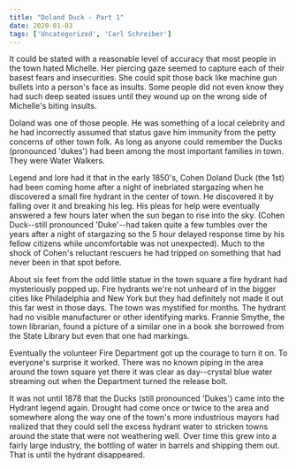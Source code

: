 ```yaml
---
title: "Doland Duck - Part 1"
date: 2020-01-03
tags: ['Uncategorized', 'Carl Schreiber']
---
```


It could be stated with a reasonable level of accuracy that most people in the town hated Michelle. Her piercing gaze seemed to capture each of their basest fears and insecurities. She could spit those back like machine gun bullets into a person's face as insults. Some people did not even know they had such deep seated issues until they wound up on the wrong side of Michelle's biting insults.

Doland was one of those people. He was something of a local celebrity and he had incorrectly assumed that status gave him immunity from the petty concerns of other town folk. As long as anyone could remember the Ducks (pronounced 'dukes') had been among the most important families in town. They were Water Walkers.

Legend and lore had it that in the early 1850's, Cohen Doland Duck (the 1st) had been coming home after a night of inebriated stargazing when he discovered a small fire hydrant in the center of town. He discovered it by falling over it and breaking his leg. His pleas for help were eventually answered a few hours later when the sun began to rise into the sky. (Cohen Duck--still pronounced 'Duke'--had taken quite a few tumbles over the years after a night of stargazing so the 5 hour delayed response time by his fellow citizens while uncomfortable was not unexpected). Much to the shock of Cohen's reluctant rescuers he had tripped on something that had never been in that spot before.

About six feet from the odd little statue in the town square a fire hydrant had mysteriously popped up. Fire hydrants we're not unheard of in the bigger cities like Philadelphia and New York but they had definitely not made it out this far west in those days. The town was mystified for months. The hydrant had no visible manufacturer or other identifying marks. Frannie Smythe, the town librarian, found a picture of a similar one in a book she borrowed from the State Library but even that one had markings.

Eventually the volunteer Fire Department got up the courage to turn it on. To everyone's surprise it worked. There was no known piping in the area around the town square yet there it was clear as day--crystal blue water streaming out when the Department turned the release bolt.

It was not until 1878 that the Ducks (still pronounced 'Dukes') came into the Hydrant legend again. Drought had come once or twice to the area and somewhere along the way one of the town's more industrious mayors had realized that they could sell the excess hydrant water to stricken towns around the state that were not weathering well. Over time this grew into a fairly large industry, the bottling of water in barrels and shipping them out. That is until the hydrant disappeared.
